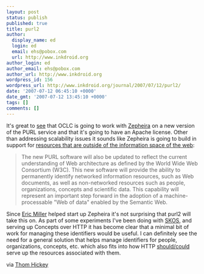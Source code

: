 ```yaml
---
layout: post
status: publish
published: true
title: purl2
author:
  display_name: ed
  login: ed
  email: ehs@pobox.com
  url: http://www.inkdroid.org
author_login: ed
author_email: ehs@pobox.com
author_url: http://www.inkdroid.org
wordpress_id: 156
wordpress_url: http://www.inkdroid.org/journal/2007/07/12/purl2/
date: '2007-07-12 06:45:10 +0000'
date_gmt: '2007-07-12 13:45:10 +0000'
tags: []
comments: []
---
```


<p>It's great to <a href="http://www.oclc.org/news/releases/200669.htm">see</a> that OCLC is going to work with <a href="http://zepheira.com">Zepheira</a> on a new version of the PURL service and that it's going to have an Apache license. Other than addressing scalability issues it sounds like Zepheira is going to build in support for <a href="http://www.inkdroid.org/journal/2007/05/31/angelas-dilemma/">resources that are outside of the information space of the web</a>:</p>
<blockquote><p>The new PURL software will also be updated to reflect the current understanding of Web architecture as defined by the World Wide Web Consortium (W3C). This new software will provide the ability to permanently identify networked information resources, such as Web documents, as well as non-networked resources such as people, organizations, concepts and scientific data. This capability will represent an important step forward in the adoption of a machine-processable "Web of data" enabled by the Semantic Web.</p></blockquote>
<p>Since <a href="http://www.w3.org/People/EM/">Eric Miller</a> helped start up Zepheira it's not surprising that purl2 will take this on. As part of some experiments I've been doing with <a href="http://www.w3.org/2004/02/skos/">SKOS</a>, and serving up Concepts over HTTP it has become clear that a minimal bit of work for managing these identifiers would be useful. I can definitely see the need for a general solution that helps manage identifiers for people, organizations, concepts, etc. which also fits into how HTTP <a href="http://www.w3.org/2001/tag/doc/httpRange-14/2007-05-31/HttpRange-14">should/could</a> serve up the resources associated with them.</p>
<p>via <a href="http://outgoing.typepad.com/outgoing/2007/07/purl2.html">Thom Hickey</a></p>
